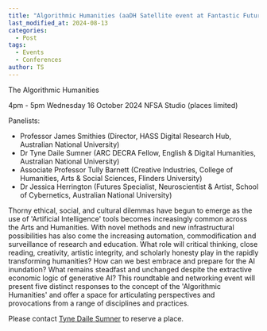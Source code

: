 ```yaml
---
title: "Algorithmic Humanities (aaDH Satellite event at Fantastic Futures, Canberra)"
last_modified_at: 2024-08-13
categories:
  - Post
tags:
  - Events
  - Conferences
author: TS
---
```


The Algorithmic Humanities

4pm - 5pm Wednesday 16 October 2024 
NFSA Studio (places limited) 

Panelists:
- Professor James Smithies (Director, HASS Digital Research Hub, Australian National University)
- Dr Tyne Daile Sumner (ARC DECRA Fellow, English & Digital Humanities, Australian National University)
- Associate Professor Tully Barnett (Creative Industries, College of Humanities, Arts & Social Sciences, Flinders University)
- Dr Jessica Herrington (Futures Specialist, Neuroscientist & Artist, School of Cybernetics, Australian National University)

Thorny ethical, social, and cultural dilemmas have begun to emerge as the use of 'Artificial Intelligence' tools becomes increasingly common across the Arts and Humanities. With novel methods and new infrastructural possibilities has also come the increasing automation, commodification and surveillance of research and education. What role will critical thinking, close reading, creativity, artistic integrity, and scholarly honesty play in the rapidly transforming humanities? How can we best embrace and prepare for the AI inundation? What remains steadfast and unchanged despite the extractive economic logic of generative AI? This roundtable and networking event will present five distinct responses to the concept of the 'Algorithmic Humanities' and offer a space for articulating perspectives and provocations from a range of disciplines and practices.

Please contact  [Tyne Daile Sumner](mailto:tyne.sumner@anu.edu.au?subject=Fantastic%20Futures%20-%20Algorithmic%20Humanities) to reserve a place. 

